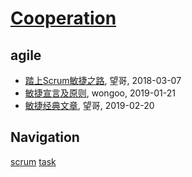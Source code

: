 # [Cooperation](http://cooperation.sisopipo.com)

## agile
* [踏上Scrum敏捷之路](/agile/agile-scrum), 望哥, 2018-03-07
* [敏捷宣言及原则](/agile/agile-manifesto), wongoo, 2019-01-21
* [敏捷经典文章](/agile/agile-articles), 望哥, 2019-02-20

## Navigation
[scrum](/agile/scrum/)
[task](/agile/task/)
